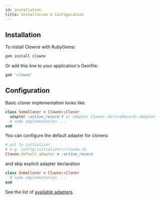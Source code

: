 ```yaml
---
id: installation
title: Installation & Configuration
---
```


## Installation

To install Clowne with RubyGems:

```ruby
gem install clowne
```

Or add this line to your application's Gemfile:

```ruby
gem 'clowne'
```

## Configuration

Basic cloner implementation looks like:

```ruby
class SomeCloner < Clowne::Cloner
  adapter :active_record # or adapter Clowne::ActiveRecord::Adapter
  # some implementation ...
end
```

You can configure the default adapter for cloners:

```ruby
# put to initializer
# e.g. config/initializers/clowne.rb
Clowne.default_adapter = :active_record
```

and skip explicit adapter declaration

```ruby
class SomeCloner < Clowne::Cloner
  # some implementation ...
end
```
See the list of [available adapters](supported_adapters.md).
